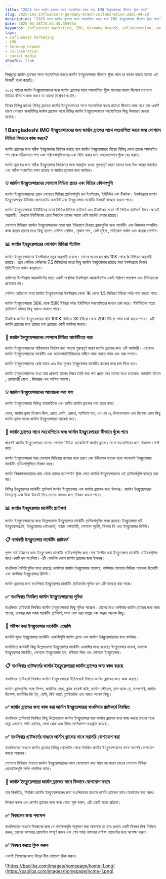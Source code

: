 ```yaml
---
title: "2025 সালে জার্মান ব্র্যান্ডের সাথে সহযোগিতা করার জন্য IMO ইনফ্লুয়েন্সাররা কীভাবে খুঁজে পাবে"
slug: 2025-imo-influencers-germany-brand-collaboration-2025-04-28
description: "2025 সালে জার্মান ব্র্যান্ডের সাথে সহযোগিতা করার জন্য IMO ইনফ্লুয়েন্সাররা কীভাবে খুঁজে পাবে"
date: 2025-04-28T23:52:45.559934
keywords: influencer marketing, IMO, Germany brands, collaboration, social media
tags:
- influencer marketing
- IMO
- Germany brands
- collaboration
- social media
showToc: true
---
```


বিশ্বজুড়ে জার্মান ব্র্যান্ডের সাথে সহযোগিতা করতে জার্মান ইনফ্লুয়েন্সাররা কীভাবে খুঁজে পাবে তা ব্যাখ্যা করতে আমরা এই নিবন্ধটি রচনা করেছি।

২০২৫ সালের জার্মান ইনফ্লুয়েন্সারদের জন্য জার্মান ব্র্যান্ডের সাথে সহযোগিতা খুঁজে পাওয়ার মাধ্যম হিসেবে সোশ্যাল মিডিয়া কীভাবে কাজ করবে তা আমরা বিশ্লেষণ করেছি।

বিশ্বের বিভিন্ন প্রান্তের বিভিন্ন ব্র্যান্ডের জার্মান ইনফ্লুয়েন্সারের সাথে সহযোগিতা করার প্রক্রিয়া কীভাবে কাজ করে তার একটি ধারণা দেওয়ার জন্যবিভিন্ন জার্মান ব্র্যান্ডের সাথে বিভিন্ন জার্মান ইনফ্লুয়েন্সারদের সহযোগিতার কিছু উদাহরণ দেওয়া হয়েছে।

### ❗ Bangladeshi IMO ইনফ্লুয়েন্সারদের জন্য জার্মান ব্র্যান্ডের সাথে সহযোগিতা করার জন্য সোশ্যাল মিডিয়া কিভাবে কাজ করবে?

জার্মান ব্র্যান্ডের জন্য সঠিক ইনফ্লুয়েন্সার নির্বাচন করতে হবে জার্মান ইনফ্লুয়েন্সাররা বিশ্বের বিভিন্ন দেশে তাদের অফলাইন শপ থেকে সঠিকভাবে পণ্য এবং পরিষেবাগুলি প্রচার এবং বিক্রি করার জন্য অব্যাহতভাবে খুঁজে বের করছে।

জার্মান ব্র্যান্ডের জন্য সঠিক ইনফ্লুয়েন্সার নির্ধারণের জন্য অন্তর্ভুক্ত হওয়া গুরুত্বপূর্ণ কারণ তাদের মধ্যে উচ্চ স্তরের যথার্থতা এবং সঠিক সংজ্ঞায়িত লক্ষ্য রয়েছে যা জার্মান ব্র্যান্ডের জন্য কার্যকর।

### 💡 জার্মান ইনফ্লুয়েন্সারদের সোশ্যাল মিডিয়া প্রচার এবং বিক্রির কৌশলগুলি

জার্মান ইনফ্লুয়েন্সারদের প্রধান সোশ্যাল মিডিয়া প্ল্যাটফর্মগুলি হল ইনস্টাগ্রাম, ইউটিউব এবং টিকটক। ইনস্টাগ্রামে জার্মান ইনফ্লুয়েন্সাররা ইউজার জেনারেটেড কনটেন্ট এবং ইনফ্লুয়েন্সার মার্কেটিং উভয়ই ব্যবহার করতে পারে।

জার্মান ইনফ্লুয়েন্সাররা ইউটিউবের মতো ভিডিও ভিত্তিক প্ল্যাটফর্ম এবং টিকটকের মতো শর্ট ভিডিও প্ল্যাটফর্ম উভয় ক্ষেত্রেই অগ্রগামী। যেখানে ইউটিউবের চেয়ে টিকটকে তাদের আরো বেশি মার্কেট শেয়ার রয়েছে।

সোশ্যাল মিডিয়ার জার্মান ইনফ্লুয়েন্সারদের মধ্যে যারা ইউরোপে বিখ্যাত ব্র্যান্ডগুলির জন্য মার্কেটিং এবং বিজ্ঞাপন সম্পর্কিত কাজ করেন তাদের মধ্যে কিছু হলেন: সেলিনা লেভিন , লুকাস পল , কেট লুইস , মাইকেল পার্কস এবং কায়রা শোল্টস।

### 📊 জার্মান ইনফ্লুয়েন্সারের সোশ্যাল মিডিয়া স্ট্যাটাস

জার্মান ইনফ্লুয়েন্সারদের ইনস্টাগ্রামে প্রচুর অনুসারী রয়েছে। তাদের প্রত্যেকের প্রায় 10K থেকে 5 মিলিয়ন অনুসারী রয়েছে। তবে সেলিনা লেভিনের 7.5 মিলিয়নের মতো কিছু জার্মান ইনফ্লুয়েন্সার রয়েছে যারা ইনস্টাগ্রামে বিশাল স্থিতিশীলতা অর্জন করেছেন।

ব্যক্তিগত ইনস্টাগ্রাম অ্যাকাউন্টের মতো একটি পাবলিক ইনস্টাগ্রাম অ্যাকাউন্টেও একই পরিমাণ পদক্ষেপ এবং বিনিয়োগের প্রয়োজন হয়।

সেলিনা লেভিনের মতো জার্মান ইনফ্লুয়েন্সাররা ইনস্টাগ্রাম থেকে 1K থেকে 1.5 মিলিয়ন ইউরো পর্যন্ত আয় করতে পারে।

জার্মান ইনফ্লুয়েন্সাররা 30K থেকে 50K ইউরো পর্যন্ত ইউটিউবে সহযোগিতার জন্যও চার্জ করে। ইউটিউবের মতো প্ল্যাটফর্মে তাদের কিছু খরচও থাকতে পারে।

টিকটকে জার্মান ইনফ্লুয়েন্সাররা প্রতি 100K ভিউতে 30 ইউরো থেকে 200 ইউরো পর্যন্ত চার্জ করতে পারে। এটি জার্মান ব্র্যান্ডের জন্য তাদের পণ্য প্রচারের একটি কার্যকর মাধ্যম।


### 💸 জার্মান ইনফ্লুয়েন্সারদের সোশ্যাল মিডিয়া মার্কেটিংয়ে খরচ

জার্মান ইনফ্লুয়েন্সারদের সঠিকভাবে নির্ধারণ করা অত্যন্ত গুরুত্বপূর্ণ কারণ জার্মান ব্র্যান্ডের জন্য এটি কার্যকরী। এছাড়াও জার্মান ইনফ্লুয়েন্সারদের মার্কেটিং এবং অ্যাডভারটাইজিংয়ের অধীনে কাজ করতে সময় এবং খরচ লাগবে।

জার্মান ইনফ্লুয়েন্সারদের ছোট ব্যাচে এবং উচ্চ মুল্যের ইনফ্লুয়েন্সার মার্কেটিং কাজের জন্য চাপ দিতে হবে।

জার্মান ইনফ্লুয়েন্সারদের মধ্যে যারা প্রায়শই তাদের নিজস্ব তৈরি করা পণ্য প্রচার করে তাদের মধ্যে রয়েছেন: ক্যাথরিন রিয়েস , রোজমেরী বেলো , কিয়ারার এবং অনিসা মারস্কে।

### 💡 জার্মান ইনফ্লুয়েন্সারদের আলোচনা করা পণ্য

জার্মান ইনফ্লুয়েন্সাররা বিভিন্ন আন্তর্জাতিক এবং স্থানীয় জার্মান ব্র্যান্ডের পণ্য প্রচার করে।

যেমন, জার্মান ব্র্যান্ড ডিজেল জিন্স, রোহা, মেসি, রেজার, ম্যাসিমো দত্ত, এন এম এ, লিনডেনম্যান এবং কিংকো এমন কিছু জার্মান ব্র্যান্ড যাদের জার্মান ইনফ্লুয়েন্সাররা প্রচারণা করে।

### 📢 জার্মান ব্র্যান্ডের সাথে সহযোগিতার জন্য জার্মান ইনফ্লুয়েন্সাররা কীভাবে খুঁজে পাবে

প্রায়শই জার্মান ইনফ্লুয়েন্সাররা তাদের সোশ্যাল মিডিয়া অ্যাকাউন্টে জার্মান ব্র্যান্ডের সাথে সহযোগিতার জন্য বিজ্ঞাপন পোস্ট করে।

জার্মান ইনফ্লুয়েন্সাররা যারা সোশ্যাল মিডিয়ায় কাজের জন্য তরুণ এবং উদীয়মান তাদের মধ্যে অনেকেই ইনফ্লুয়েন্সার মার্কেটিং প্ল্যাটফর্মগুলিতে নিবন্ধন করে।

জার্মান বিজ্ঞাপনদাতাদের কাছ থেকে তাদের ক্যাম্পেইন খুঁজে পেতে জার্মান ইনফ্লুয়েন্সারদের এই প্ল্যাটফর্মগুলি ব্যবহার করা হয়।

বিভিন্ন ইনফ্লুয়েন্সার মার্কেটিং প্ল্যাটফর্ম জার্মান ইনফ্লুয়েন্সার এবং জার্মান ব্র্যান্ডের জন্য উপলব্ধ। জার্মান ইনফ্লুয়েন্সাররা বিনামূল্যে এবং টাকা উভয়ই দিয়ে তাদের কাজের জন্য নিবন্ধন করতে পারে।

### 📊 জার্মান ইনফ্লুয়েন্সার মার্কেটিং প্ল্যাটফর্ম

জার্মান ইনফ্লুয়েন্সারদের জন্য উল্লেখযোগ্য ইনফ্লুয়েন্সার মার্কেটিং প্ল্যাটফর্মগুলির মধ্যে রয়েছে: ইনফ্লুয়েন্সার মার্ট, ইনফ্লুয়েন্সার.ডি, ইনফ্লুয়েন্সার নেটওয়ার্ক, নয়েজ সোসাইটি, সোশ্যাল স্যুইট, ভিআর ডি এবং ইনফ্লুয়েন্সার রিভিউ।

### 📋 কার্যকরী ইনফ্লুয়েন্সার মার্কেটিং প্ল্যাটফর্ম

গুগল সার্চ ইঞ্জিনের জন্য ইনফ্লুয়েন্সার মার্কেটিং প্ল্যাটফর্মগুলির জন্য সেরা ফিল্টার করা ইনফ্লুয়েন্সার মার্কেটিং প্ল্যাটফর্মগুলির মধ্যে একটি হল বাওলিবা। এটি একাধিক দেশে জার্মান ব্র্যান্ডের জন্য উপলব্ধ।

বাওলিবার বৈশিষ্ট্যগুলির মধ্যে রয়েছে: কাস্টমার জার্মান ইনফ্লুয়েন্সার গবেষণা, কাস্টমার সোশ্যাল মিডিয়া প্যাকেজ রিপোর্টিং এবং কাস্টমার ইনফ্লুয়েন্সার রিভিউ।

জার্মান ব্র্যান্ডের জন্য বাওলিবার ইনফ্লুয়েন্সার মার্কেটিং প্ল্যাটফর্মের সুবিধা হল এটি ব্যবহার করা সহজ।

### ✅ বাওলিবায় নিবন্ধিত জার্মান ইনফ্লুয়েন্সারদের সুবিধা

বাওলিবার প্ল্যাটফর্মে নিবন্ধিত জার্মান ইনফ্লুয়েন্সাররা কিছু সুবিধা পাচ্ছেন। তাদের মধ্যে কাস্টমার জার্মান ব্র্যান্ডের জন্য কাজ পাওয়া, ব্যবহার করা সহজ মার্কেটিং প্ল্যাটফর্ম, সময় এবং খরচ সাশ্রয় এবং আরও অনেক কিছু।

### 📢 পরীক্ষা করা ইনফ্লুয়েন্সার মার্কেটিং এজেন্সি

জার্মানি জুড়ে ইনফ্লুয়েন্সার মার্কেটিং এজেন্সিগুলি জার্মান ব্র্যান্ড এবং জার্মান ইনফ্লুয়েন্সারদের জন্য কার্যকর।

জার্মানিতে কার্যকরী কিছু উল্লেখযোগ্য ইনফ্লুয়েন্সার মার্কেটিং এজেন্সির মধ্যে রয়েছে: ইনফ্লুয়েন্সার মডেল, ডায়মন্ড ইনফ্লুয়েন্সার মার্কেটিং, সোশ্যাল ইনফ্লুয়েন্সার হাব, রডিয়াম স্টার এবং সোশ্যাল ইনফ্লুয়েন্সার।

### 📋 বাওলিবার প্ল্যাটফর্মের জার্মান ইনফ্লুয়েন্সাররা জার্মান ব্র্যান্ডের জন্য কাজ করছে

বাওলিবার প্ল্যাটফর্মে নিবন্ধিত জার্মান ইনফ্লুয়েন্সাররা ইতিমধ্যেই বিখ্যাত জার্মান ব্র্যান্ডের জন্য কাজ করছে।

জার্মান ব্র্যান্ডগুলির মধ্যে সিপস, জার্মানির সেরা, ব্ল্যাক ফরেস্ট কফি, জার্মান স্টোরেস, প্লাগ অ্যান্ড প্লে, ভলফসবি, জার্মান ডিফেন্স, জার্মানির থিং টাং, মেসি, কিট ক্যাট, গ্ল্যাডিয়েটর এবং আরও অনেক কিছু।

### ✅ জার্মান ব্র্যান্ডের জন্য কাজ করা জার্মান ইনফ্লুয়েন্সাররা বাওলিবার প্ল্যাটফর্মে নিবন্ধিত

বাওলিবার প্ল্যাটফর্মে নিবন্ধিত কিছু উল্লেখযোগ্য জার্মান ইনফ্লুয়েন্সার যারা জার্মান ব্র্যান্ডের জন্য কাজ করছে তাদের মধ্যে হান্না এন্ডারস, গাবি রেইনার, লেনা রোজ এবং টনির ফেসিয়ালস অন্তর্ভুক্ত রয়েছে।

### ✅ বাওলিবার প্ল্যাটফর্মের মাধ্যমে জার্মান ব্র্যান্ডের সাথে সরাসরি যোগাযোগ করা

বাওলিবারের মাধ্যমে জার্মান ব্র্যান্ডের বিভিন্ন প্রোফাইল থেকে নিবন্ধিত জার্মান ইনফ্লুয়েন্সারদের সাথে সরাসরি যোগাযোগ করতে পারবেন।

সোশ্যাল মিডিয়ার মাধ্যমে জার্মান ইনফ্লুয়েন্সারদের সাথে যোগাযোগ করা সম্ভব নয় কারণ তাদের সোশ্যাল মিডিয়া প্রোফাইলগুলি সর্বদা পাবলিক থাকে।


### 🤔 জার্মান ইনফ্লুয়েন্সাররা জার্মান ব্র্যান্ডের সাথে কিভাবে যোগাযোগ করবে

তার বিপরীতে, নিবন্ধিত জার্মান ইনফ্লুয়েন্সারদের জন্য বাওলিবারের মাধ্যমে জার্মান ব্র্যান্ডের সাথে যোগাযোগ করা সম্ভব।

নিবন্ধন করুন এবং জার্মান ব্র্যান্ডের জন্য কাজ পেতে শুরু করুন, এটি একটি সহজ প্রক্রিয়া।

### ✅ নিবন্ধনের জন্য পদক্ষেপ

বাওলিবারের মাধ্যমে নিবন্ধনের জন্য যে পদক্ষেপগুলি অনুসরণ করা আবশ্যক তা হল: প্রথমে একটি নিবন্ধন লিঙ্ক নির্বাচন করুন, তারপর আপনার প্রোফাইল সম্পূর্ণ করুন এবং শেষ পর্যন্ত আপনার সেইফ পেমেন্টের জন্য অপেক্ষা করুন।

### ✅ নিবন্ধন করতে ক্লিক করুন

এখনই নিবন্ধনের জন্য নিচের নীল বোতামে ক্লিক করুন।

![https://baoliba.com/images/homepage/home-1.png](https://baoliba.com/images/homepage/home-1.png)